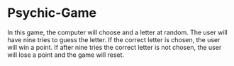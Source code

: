 # Psychic-Game
In this game, the computer will choose and a letter at random. The user will have nine tries to guess the letter. If the correct letter is chosen, the user will win a point. If after nine tries the correct letter is not chosen, the user will lose a point and the game will reset. 
